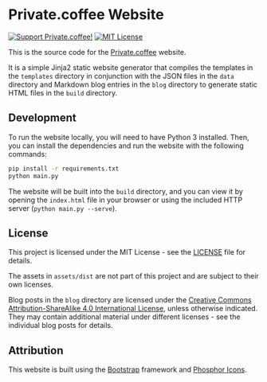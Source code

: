 # Private.coffee Website

[![Support Private.coffee!](https://shields.private.coffee/badge/private.coffee-Support%20us!-pink?logo=coffeescript)](https://private.coffee)
[![MIT License](https://shields.private.coffee/badge/license-MIT-blue.svg)](LICENSE)

This is the source code for the [Private.coffee](https://private.coffee)
website.

It is a simple Jinja2 static website generator that compiles the templates in
the `templates` directory in conjunction with the JSON files in the `data`
directory and Markdown blog entries in the `blog` directory to generate static
HTML files in the `build` directory.

## Development

To run the website locally, you will need to have Python 3 installed. Then, you
can install the dependencies and run the website with the following commands:

```bash
pip install -r requirements.txt
python main.py
```

The website will be built into the `build` directory, and you can view it by
opening the `index.html` file in your browser or using the included HTTP server
(`python main.py --serve`).

## License

This project is licensed under the MIT License - see the [LICENSE](LICENSE)
file for details.

The assets in `assets/dist` are not part of this project and are subject to
their own licenses.

Blog posts in the `blog` directory are licensed under the [Creative Commons
Attribution-ShareAlike 4.0 International License](https://creativecommons.org/licenses/by-sa/4.0/),
unless otherwise indicated. They may contain additional material under
different licenses - see the individual blog posts for details.

## Attribution

This website is built using the [Bootstrap](https://getbootstrap.com) framework
and [Phosphor Icons](https://phosphoricons.com).
